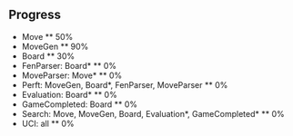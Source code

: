 ## Progress

* Move
** 50%
* MoveGen
** 90%
* Board
** 30%
* FenParser: Board*
** 0%
* MoveParser: Move*
** 0%
* Perft: MoveGen, Board*, FenParser, MoveParser
** 0%
* Evaluation: Board*
** 0%
* GameCompleted: Board
** 0%
* Search: Move, MoveGen, Board, Evaluation*, GameCompleted*
** 0%
* UCI: all
** 0%